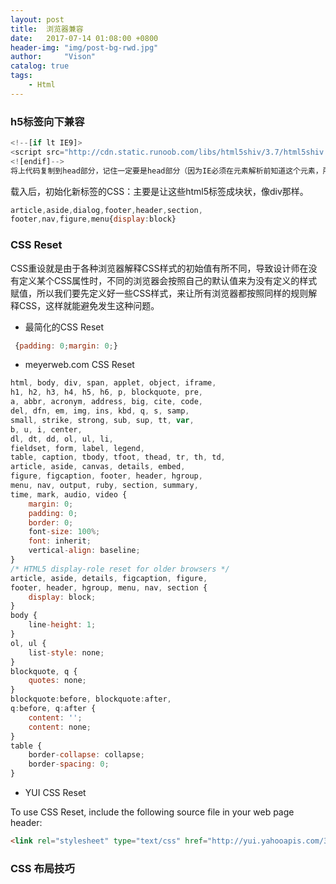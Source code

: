 ```yaml
---
layout: post
title:  浏览器兼容
date:   2017-07-14 01:08:00 +0800
header-img: "img/post-bg-rwd.jpg"
author:     "Vison"
catalog: true
tags:
    - Html
---
```


### h5标签向下兼容

```javascript
<!--[if lt IE9]>
<script src="http://cdn.static.runoob.com/libs/html5shiv/3.7/html5shiv.min.js"></script>
<![endif]-->
将上代码复制到head部分，记住一定要是head部分（因为IE必须在元素解析前知道这个元素，所以这个js文件不能在其他位置调用，否则失效）
```

载入后，初始化新标签的CSS：主要是让这些html5标签成块状，像div那样。

```javascript
article,aside,dialog,footer,header,section,
footer,nav,figure,menu{display:block}
```

### CSS Reset
CSS重设就是由于各种浏览器解释CSS样式的初始值有所不同，导致设计师在没有定义某个CSS属性时，不同的浏览器会按照自己的默认值来为没有定义的样式赋值，所以我们要先定义好一些CSS样式，来让所有浏览器都按照同样的规则解释CSS，这样就能避免发生这种问题。
* 最简化的CSS Reset

```javascript
 {padding: 0;margin: 0;}
```

* meyerweb.com CSS Reset

```javascript
html, body, div, span, applet, object, iframe,
h1, h2, h3, h4, h5, h6, p, blockquote, pre,
a, abbr, acronym, address, big, cite, code,
del, dfn, em, img, ins, kbd, q, s, samp,
small, strike, strong, sub, sup, tt, var,
b, u, i, center,
dl, dt, dd, ol, ul, li,
fieldset, form, label, legend,
table, caption, tbody, tfoot, thead, tr, th, td,
article, aside, canvas, details, embed,
figure, figcaption, footer, header, hgroup,
menu, nav, output, ruby, section, summary,
time, mark, audio, video {
	margin: 0;
	padding: 0;
	border: 0;
	font-size: 100%;
	font: inherit;
	vertical-align: baseline;
}
/* HTML5 display-role reset for older browsers */
article, aside, details, figcaption, figure,
footer, header, hgroup, menu, nav, section {
	display: block;
}
body {
	line-height: 1;
}
ol, ul {
	list-style: none;
}
blockquote, q {
	quotes: none;
}
blockquote:before, blockquote:after,
q:before, q:after {
	content: '';
	content: none;
}
table {
	border-collapse: collapse;
	border-spacing: 0;
}
```

* YUI CSS Reset

To use CSS Reset, include the following source file in your web page header:

```html
<link rel="stylesheet" type="text/css" href="http://yui.yahooapis.com/3.18.1/build/cssreset/cssreset-min.css">
```

### CSS 布局技巧
